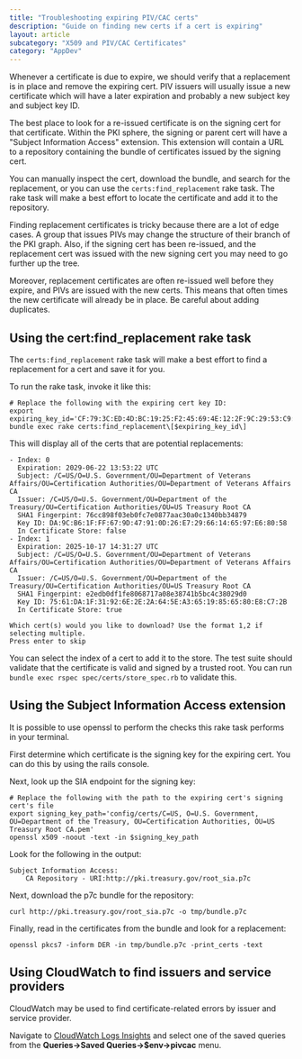 ```yaml
---
title: "Troubleshooting expiring PIV/CAC certs"
description: "Guide on finding new certs if a cert is expiring"
layout: article
subcategory: "X509 and PIV/CAC Certificates"
category: "AppDev"
---
```


Whenever a certificate is due to expire, we should verify that a replacement is
in place and remove the expiring cert.
PIV issuers will usually issue a new certificate which will have a later
expiration and probably a new subject key and subject key ID.

The best place to look for a re-issued certificate is on the signing cert for
that certificate.
Within the PKI sphere, the signing or parent cert will have a "Subject Information
Access" extension.
This extension will contain a URL to a repository containing the bundle of
certificates issued by the signing cert.

You can manually inspect the cert, download the bundle, and search for the
replacement, or you can use the `certs:find_replacement` rake task.
The rake task will make a best effort to locate the certificate and add it to
the repository.

Finding replacement certificates is tricky because there are a lot of edge
cases.
A group that issues PIVs may change the structure of their branch of the PKI graph.
Also, if the signing cert has been re-issued, and the replacement cert was issued
with the new signing cert you may need to go further up the tree.

Moreover, replacement certificates are often re-issued well before they expire,
and PIVs are issued with the new certs.
This means that often times the new certificate will already be in place.
Be careful about adding duplicates.

## Using the cert:find_replacement rake task

The `certs:find_replacement` rake task will make a best effort to find a
replacement for a cert and save it for you.

To run the rake task, invoke it like this:

```shell
# Replace the following with the expiring cert key ID:
export expiring_key_id='CF:79:3C:ED:4D:BC:19:25:F2:45:69:4E:12:2F:9C:29:53:C9:A7:46'
bundle exec rake certs:find_replacement\[$expiring_key_id\]
```

This will display all of the certs that are potential replacements:

```
- Index: 0
  Expiration: 2029-06-22 13:53:22 UTC
  Subject: /C=US/O=U.S. Government/OU=Department of Veterans Affairs/OU=Certification Authorities/OU=Department of Veterans Affairs CA
  Issuer: /C=US/O=U.S. Government/OU=Department of the Treasury/OU=Certification Authorities/OU=US Treasury Root CA
  SHA1 Fingerpint: 76cc898f03eb0fc7e0877aac30a0c1340bb34879
  Key ID: DA:9C:B6:1F:FF:67:9D:47:91:0D:26:E7:29:66:14:65:97:E6:80:58
  In Certificate Store: false
- Index: 1
  Expiration: 2025-10-17 14:31:27 UTC
  Subject: /C=US/O=U.S. Government/OU=Department of Veterans Affairs/OU=Certification Authorities/OU=Department of Veterans Affairs CA
  Issuer: /C=US/O=U.S. Government/OU=Department of the Treasury/OU=Certification Authorities/OU=US Treasury Root CA
  SHA1 Fingerpint: e2edb0df1fe8068717a08e38741b5bc4c38029d0
  Key ID: 75:61:DA:1F:31:92:6E:2E:2A:64:5E:A3:65:19:85:65:80:E8:C7:2B
  In Certificate Store: true

Which cert(s) would you like to download? Use the format 1,2 if selecting multiple.
Press enter to skip
```

You can select the index of a cert to add it to the store.
The test suite should validate that the certificate is valid and signed by a trusted root.
You can run `bundle exec rspec spec/certs/store_spec.rb` to validate this.

## Using the Subject Information Access extension

It is possible to use openssl to perform the checks this rake task performs in
your terminal.

First determine which certificate is the signing key for the expiring cert.
You can do this by using the rails console.

Next, look up the SIA endpoint for the signing key:

```shell
# Replace the following with the path to the expiring cert's signing cert's file
export signing_key_path='config/certs/C=US, O=U.S. Government, OU=Department of the Treasury, OU=Certification Authorities, OU=US Treasury Root CA.pem'
openssl x509 -noout -text -in $signing_key_path
```

Look for the following in the output:

```
Subject Information Access:
    CA Repository - URI:http://pki.treasury.gov/root_sia.p7c
```

Next, download the p7c bundle for the repository:

```shell
curl http://pki.treasury.gov/root_sia.p7c -o tmp/bundle.p7c
```

Finally, read in the certificates from the bundle and look for a replacement:

```shell
openssl pkcs7 -inform DER -in tmp/bundle.p7c -print_certs -text
```

## Using CloudWatch to find issuers and service providers

CloudWatch may be used to find certificate-related errors by issuer and service provider.

Navigate to
[CloudWatch Logs Insights](https://us-west-2.console.aws.amazon.com/cloudwatch/home?region=us-west-2#logsV2:logs-insights)
and select one of the saved queries from the **Queries->Saved Queries->$env->pivcac** menu.
